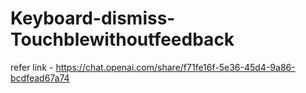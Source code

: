 # Keyboard-dismiss-Touchblewithoutfeedback
refer link - https://chat.openai.com/share/f71fe16f-5e36-45d4-9a86-bcdfead67a74
